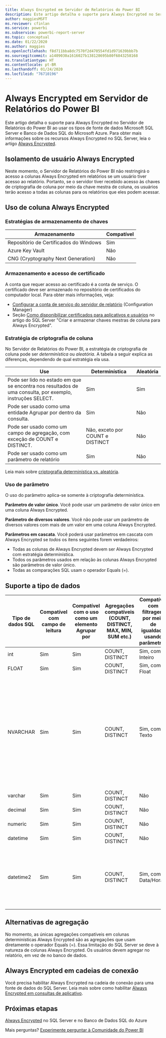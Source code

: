 ```yaml
---
title: Always Encrypted em Servidor de Relatórios do Power BI
description: Este artigo detalha o suporte para Always Encrypted no Servidor de Relatórios do Power BI ao usar os tipos de fonte de dados Microsoft SQL Server e Banco de Dados SQL do Microsoft Azure.
author: maggiesMSFT
ms.reviewer: cfinlan
ms.service: powerbi
ms.subservice: powerbi-report-server
ms.topic: conceptual
ms.date: 01/22/2020
ms.author: maggies
ms.openlocfilehash: f8d711bba8dc7570f2d470554fd1d971639bbb7b
ms.sourcegitcommit: a1409030a1616027b138128695b80f6843258168
ms.translationtype: HT
ms.contentlocale: pt-BR
ms.lasthandoff: 01/24/2020
ms.locfileid: "76710196"
---
```

# <a name="always-encrypted-in-power-bi-report-server"></a>Always Encrypted em Servidor de Relatórios do Power BI

Este artigo detalha o suporte para Always Encrypted no Servidor de Relatórios do Power BI ao usar os tipos de fonte de dados Microsoft SQL Server e Banco de Dados SQL do Microsoft Azure. Para obter mais informações sobre os recursos Always Encrypted no SQL Server, leia o artigo [Always Encrypted](https://docs.microsoft.com/sql/relational-databases/security/encryption/always-encrypted-database-engine).

## <a name="always-encrypted-user-isolation"></a>Isolamento de usuário Always Encrypted

Neste momento, o Servidor de Relatórios do Power BI não restringirá o acesso a colunas Always Encrypted em relatórios se um usuário tiver acesso ao relatório.  Portanto, se o servidor tiver recebido acesso às chaves de criptografia de coluna por meio da chave mestra de coluna, os usuários terão acesso a todas as colunas para os relatórios que eles podem acessar.

## <a name="always-encrypted-column-usage"></a>Uso de coluna Always Encrypted

### <a name="key-storage-strategies"></a>Estratégias de armazenamento de chaves

|Armazenamento  |Compatível  |
|---------|---------|
|Repositório de Certificados do Windows | Sim |
|Azure Key Vault | Não |
| CNG (Cryptography Next Generation) | Não |

### <a name="certificate-storage-and-access"></a>Armazenamento e acesso de certificado

A conta que requer acesso ao certificado é a conta de serviço. O certificado deve ser armazenado no repositório de certificados do computador local. Para obter mais informações, veja:

- [Configurar a conta de serviço do servidor de relatório](https://docs.microsoft.com/sql/reporting-services/install-windows/configure-the-report-server-service-account-ssrs-configuration-manager) (Configuration Manager)
- Seção [Como disponibilizar certificados para aplicativos e usuários](https://docs.microsoft.com/sql/relational-databases/security/encryption/create-and-store-column-master-keys-always-encrypted#making-certificates-available-to-applications-and-users) no artigo do SQL Server "Criar e armazenar chaves mestras de coluna para Always Encrypted".

### <a name="column-encryption-strategy"></a>Estratégia de criptografia de coluna

No Servidor de Relatórios do Power BI, a estratégia de criptografia de coluna pode ser *determinística* ou *aleatória*. A tabela a seguir explica as diferenças, dependendo de qual estratégia ela usa.

|Use  |Determinística  |Aleatória  |
|---------|---------|---------|
|Pode ser lido no estado em que se encontra nos resultados de uma consulta, por exemplo, instruções SELECT. | Sim  | Sim  |
|Pode ser usado como uma entidade Agrupar por dentro da consulta. | Sim | Não |
|Pode ser usado como um campo de agregação, com exceção de COUNT e DISTINCT. | Não, exceto por COUNT e DISTINCT | Não |
|Pode ser usado como um parâmetro de relatório | Sim | Não |

Leia mais sobre [criptografia determinística vs. aleatória](https://docs.microsoft.com/sql/relational-databases/security/encryption/always-encrypted-database-engine#selecting--deterministic-or-randomized-encryption).

### <a name="parameter-usage"></a>Uso de parâmetro

O uso do parâmetro aplica-se somente à criptografia determinística.

**Parâmetro de valor único**.  Você pode usar um parâmetro de valor único em uma coluna Always Encrypted.

**Parâmetro de diversos valores**. Você não pode usar um parâmetro de diversos valores com mais de um valor em uma coluna Always Encrypted.

**Parâmetros em cascata**. Você poderá usar parâmetros em cascata com Always Encrypted se *todos* os itens seguintes forem verdadeiros:

- Todas as colunas de Always Encrypted devem ser Always Encrypted com estratégia determinística.
- Todos os parâmetros usados em relação às colunas Always Encrypted são parâmetros de valor único.
- Todas as comparações SQL usam o operador Equals (=).

## <a name="datatype-support"></a>Suporte a tipo de dados

| Tipo de dados SQL | Compatível com campo de leitura | Compatível com o uso como um elemento Agrupar por | Agregações compatíveis (COUNT, DISTINCT, MAX, MIN, SUM etc.) | Compatível com filtragem por meio de igualdade usando parâmetros | Observações |
| --- | --- | --- | --- | --- | --- |
| int | Sim | Sim | COUNT, DISTINCT | Sim, como Inteiro |   |
| FLOAT | Sim | Sim | COUNT, DISTINCT | Sim, como Float |   |
| NVARCHAR | Sim | Sim | COUNT, DISTINCT | Sim, como Texto | A criptografia determinística deve usar uma ordenação de colunas com uma ordem de classificação binary2 para as colunas de caracteres. Leia o artigo [Always Encrypted](https://docs.microsoft.com/sql/relational-databases/security/encryption/always-encrypted-database-engine#selecting--deterministic-or-randomized-encryption) do SQL Server para obter detalhes.  |
| varchar | Sim | Sim | COUNT, DISTINCT | Não |   |
| decimal | Sim | Sim | COUNT, DISTINCT | Não |   |
| numeric | Sim | Sim | COUNT, DISTINCT | Não |   |
| datetime | Sim | Sim | COUNT, DISTINCT | Não |   |
| datetime2 | Sim | Sim | COUNT, DISTINCT | Sim, como Data/Hora | Compatível se a coluna não tiver nenhuma precisão de milissegundo (em outras palavras, nenhum datetime2(0)) |

## <a name="aggregation-alternatives"></a>Alternativas de agregação

No momento, as únicas agregações compatíveis em colunas determinísticas Always Encrypted são as agregações que usam diretamente o operador Equals (=). Essa limitação do SQL Server se deve à natureza de colunas Always Encrypted. Os usuários devem agregar no relatório, em vez de no banco de dados.

## <a name="always-encrypted-in-connection-strings"></a>Always Encrypted em cadeias de conexão

Você precisa habilitar Always Encrypted na cadeia de conexão para uma fonte de dados do SQL Server. Leia mais sobre como habilitar [Always Encrypted em consultas de aplicativo](https://docs.microsoft.com/sql/relational-databases/security/encryption/develop-using-always-encrypted-with-net-framework-data-provider#enabling-always-encrypted-for-application-queries).

## <a name="next-steps"></a>Próximas etapas

[Always Encrypted](https://docs.microsoft.com/sql/relational-databases/security/encryption/always-encrypted-database-engine) no SQL Server e no Banco de Dados SQL do Azure

Mais perguntas? [Experimente perguntar à Comunidade do Power BI](https://community.powerbi.com/)

